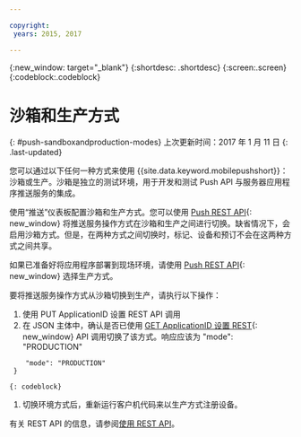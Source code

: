 ```yaml
---

copyright:
 years: 2015, 2017

---
```


{:new_window: target="_blank"}
{:shortdesc: .shortdesc}
{:screen:.screen}
{:codeblock:.codeblock}

# 沙箱和生产方式
{: #push-sandboxandproduction-modes}
上次更新时间：2017 年 1 月 11 日
{: .last-updated}

您可以通过以下任何一种方式来使用 {{site.data.keyword.mobilepushshort}}：沙箱或生产。沙箱是独立的测试环境，用于开发和测试 Push API 与服务器应用程序推送服务的集成。 

使用“推送”仪表板配置沙箱和生产方式。您可以使用 [Push REST API](https://mobile.{DomainName}/imfpush/){: new_window} 将推送服务操作方式在沙箱和生产之间进行切换。缺省情况下，会启用沙箱方式。但是，在两种方式之间切换时，标记、设备和预订不会在这两种方式之间共享。

如果已准备好将应用程序部署到现场环境，请使用 [Push REST API](https://mobile.{DomainName}/imfpush/){: new_window} 选择生产方式。 

要将推送服务操作方式从沙箱切换到生产，请执行以下操作：

1. 使用 PUT ApplicationID 设置 REST API 调用
2. 在 JSON 主体中，确认是否已使用 [GET ApplicationID 设置 REST](https://mobile.{DomainName}/imfpush/){: new_window} API 调用切换了该方式。响应应该为 "mode": "PRODUCTION"
```{ 
    "mode": "PRODUCTION"
 }
 ```
	{: codeblock}
1. 切换环境方式后，重新运行客户机代码来以生产方式注册设备。

有关 REST API 的信息，请参阅[使用 REST API](t_restapi.html)。
